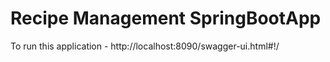# Recipe Management SpringBootApp
To run this application - http://localhost:8090/swagger-ui.html#!/
